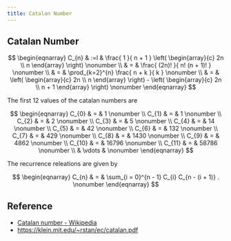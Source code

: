 ```yaml
---
title: Catalan Number
---
```


## Catalan Number

$$
\begin{eqnarray}
    C_{n}
    & :=l &
        \frac{
            1
        }{
            n + 1
        }
        \left(
            \begin{array}{c}
                2n \\
                n
            \end{array}
        \right)
    \nonumber
    \\
    & = &
        \frac{
            (2n)!
        }{
            n! (n + 1)!
        }
    \nonumber
    \\
    & = &
        \prod_{k=2}^{n}
            \frac{
                n + k
            }{
                k
            }
    \nonumber
    \\
    & = &
        \left(
            \begin{array}{c}
                2n \\
                n
            \end{array}
        \right)
        -
        \left(
            \begin{array}{c}
                2n \\
                n + 1
            \end{array}
        \right)
    \nonumber
\end{eqnarray}
$$

The first 12 values of the catalan numbers are

$$
\begin{eqnarray}
    C_{0} & = & 1
    \nonumber
    \\
    C_{1} & = & 1
    \nonumber
    \\
    C_{2} & = & 2
    \nonumber
    \\
    C_{3} & = & 5
    \nonumber
    \\
    C_{4} & = & 14
    \nonumber
    \\
    C_{5} & = & 42
    \nonumber
    \\
    C_{6} & = & 132
    \nonumber
    \\
    C_{7} & = & 429
    \nonumber
    \\
    C_{8} & = & 1430
    \nonumber
    \\
    C_{9} & = & 4862
    \nonumber
    \\
    C_{10} & = & 16796
    \nonumber
    \\
    C_{11} & = & 58786
    \nonumber
    \\
    & \vdots &
    \nonumber
\end{eqnarray}
$$

The recurrence releations are given by

$$
\begin{eqnarray}
    C_{n}
    & = &
        \sum_{i = 0}^{n - 1}
            C_{i}
            C_{n - (i + 1)}
    .
    \nonumber
\end{eqnarray}
$$


## Reference
- [Catalan number \- Wikipedia](https://en.wikipedia.org/wiki/Catalan_number)
- https://klein.mit.edu/~rstan/ec/catalan.pdf
